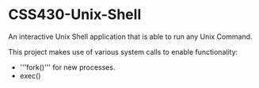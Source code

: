 # CSS430-Unix-Shell

An interactive Unix Shell application that is able to run any Unix Command.

This project makes use of various system calls to enable functionality:
- '''fork()''' for new processes.
- exec()
